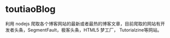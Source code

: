 # toutiaoBlog
利用 nodejs 爬取各个博客网站的最新或者最热的博客文章，目前爬取的网站有开发者头条，SegmentFault，极客头条，HTML5 梦工厂， Tutorialzine等网站。
